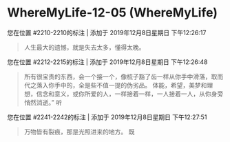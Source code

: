 # WhereMyLife-12-05 (WhereMyLife)

您在位置 #2210-2210的标注 | 添加于 2019年12月8日星期日 下午12:26:17

>人生最大的遗憾，就是失去太多，懂得太晚。

您在位置 #2212-2215的标注 | 添加于 2019年12月8日星期日 下午12:26:48

>所有很宝贵的东西，会一个接一个，像梳子豁了齿一样从你手中滑落，取而代之落入你手中的，全是些不值一提的伪劣品。 体能，希望，美梦和理想，信念和意义，或你所爱的人，一样接着一样，一人接着一人，从你身旁悄然消逝。” 听

您在位置 #2241-2242的标注 | 添加于 2019年12月8日星期日 下午12:27:51

>万物皆有裂痕，那是光照进来的地方。 既